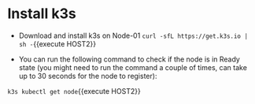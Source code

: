 # Install k3s

* Download and install k3s on Node-01
`curl -sfL https://get.k3s.io | sh -`{{execute HOST2}}

*  You can run the following command to check if the node is in Ready state (you might need to run the command a couple of times, can take up to 30 seconds for the node to register):

`k3s kubectl get node`{{execute HOST2}}